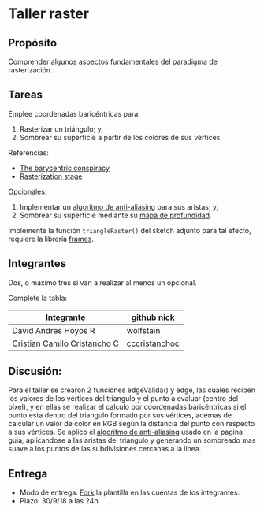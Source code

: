 # Taller raster

## Propósito

Comprender algunos aspectos fundamentales del paradigma de rasterización.

## Tareas

Emplee coordenadas baricéntricas para:

1. Rasterizar un triángulo; y,
2. Sombrear su superficie a partir de los colores de sus vértices.

Referencias:

* [The barycentric conspiracy](https://fgiesen.wordpress.com/2013/02/06/the-barycentric-conspirac/)
* [Rasterization stage](https://www.scratchapixel.com/lessons/3d-basic-rendering/rasterization-practical-implementation/rasterization-stage)

Opcionales:

1. Implementar un [algoritmo de anti-aliasing](https://www.scratchapixel.com/lessons/3d-basic-rendering/rasterization-practical-implementation/rasterization-practical-implementation) para sus aristas; y,
2. Sombrear su superficie mediante su [mapa de profundidad](https://en.wikipedia.org/wiki/Depth_map).

Implemente la función ```triangleRaster()``` del sketch adjunto para tal efecto, requiere la librería [frames](https://github.com/VisualComputing/frames/releases).

## Integrantes

Dos, o máximo tres si van a realizar al menos un opcional.

Complete la tabla:

| Integrante | github nick |
|------------|-------------|
| David Andres Hoyos R           |   wolfstain          |
| Cristian Camilo Cristancho C          |    cccristanchoc         |

## Discusión: 

Para el taller se crearon 2 funciones edgeValida() y edge, las cuales reciben los valores de los vértices del triangulo y el punto a evaluar (centro del píxel), y en ellas se realizar el calculo por coordenadas baricéntricas si el punto esta dentro del triangulo formado por sus vértices, ademas de calcular un valor de color en RGB según la distancia del punto con respecto a sus vértices.
Se aplico el [algoritmo de anti-aliasing](https://www.scratchapixel.com/lessons/3d-basic-rendering/rasterization-practical-implementation/rasterization-practical-implementation) usado en la pagina guia, aplicandose a las aristas del triangulo y generando un sombreado mas suave a los puntos de las subdivisiones cercanas a la linea.



## Entrega

* Modo de entrega: [Fork](https://help.github.com/articles/fork-a-repo/) la plantilla en las cuentas de los integrantes.
* Plazo: 30/9/18 a las 24h.
